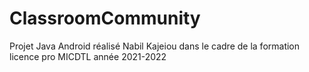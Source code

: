 # ClassroomCommunity

Projet Java Android réalisé Nabil Kajeiou dans le cadre de la formation licence pro MICDTL année 2021-2022
